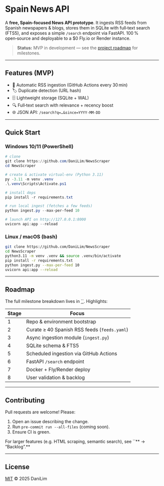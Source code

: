 # Spain News API

A **free, Spain‑focused News API prototype**. It ingests RSS feeds from Spanish newspapers & blogs, stores them in SQLite with full‑text search (FTS5), and exposes a simple `/search` endpoint via FastAPI. 100 % open‑source and deployable to a \$0 Fly.io or Render instance.

> **Status:** MVP in development — see the [project roadmap](docs/PLAN.md) for milestones.

---

## Features (MVP)

* 🔄  Automatic RSS ingestion (GitHub Actions every 30 min)
* 🏷️  Duplicate detection (URL hash)
* 🗄️  Lightweight storage (SQLite + WAL)
* 🔍  Full‑text search with relevance + recency boost
* 🌐  JSON API: `/search?q=…&since=YYYY‑MM‑DD`

---

## Quick Start

### Windows 10/11 (PowerShell)

```powershell
# clone
git clone https://github.com/DaniLim/NewsScraper
cd NewsScraper

# create & activate virtual‑env (Python 3.11)
py -3.11 -m venv .venv
.\.venv\Scripts\Activate.ps1

# install deps
pip install -r requirements.txt

# run local ingest (fetches a few feeds)
python ingest.py --max-per-feed 10

# launch API on http://127.0.0.1:8000
uvicorn api:app --reload
```

### Linux / macOS (bash)

```bash
git clone https://github.com/DaniLim/NewsScraper
cd NewsScraper
python3.11 -m venv .venv && source .venv/bin/activate
pip install -r requirements.txt
python ingest.py --max-per-feed 10
uvicorn api:app --reload
```

---

## Roadmap

The full milestone breakdown lives in [\`\`](docs/PLAN.md). Highlights:

| Stage | Focus                                        |
| ----- | -------------------------------------------- |
| 1     | Repo & environment bootstrap                 |
| 2     | Curate ≥ 40 Spanish RSS feeds (`feeds.yaml`) |
| 3     | Async ingestion module (`ingest.py`)         |
| 4     | SQLite schema & FTS5                         |
| 5     | Scheduled ingestion via GitHub Actions       |
| 6     | FastAPI `/search` endpoint                   |
| 7     | Docker + Fly/Render deploy                   |
| 8     | User validation & backlog                    |

---

## Contributing

Pull requests are welcome! Please:

1. Open an issue describing the change.
2. Run `pre-commit run --all-files` (coming soon).
3. Ensure CI is green.

For larger features (e.g. HTML scraping, semantic search), see \`\`\*\* → “Backlog”.\*\*

---

## License

[MIT](LICENSE) © 2025 DaniLim
